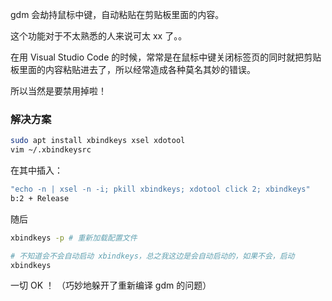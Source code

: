 gdm 会劫持鼠标中键，自动粘贴在剪贴板里面的内容。

这个功能对于不太熟悉的人来说可太 xx 了。。

在用 Visual Studio Code 的时候，常常是在鼠标中键关闭标签页的同时就把剪贴板里面的内容粘贴进去了，所以经常造成各种莫名其妙的错误。

所以当然是要禁用掉啦！

### 解决方案

```bash
sudo apt install xbindkeys xsel xdotool
vim ~/.xbindkeysrc
```

在其中插入：

```bash
"echo -n | xsel -n -i; pkill xbindkeys; xdotool click 2; xbindkeys"
b:2 + Release
```

随后

```bash
xbindkeys -p # 重新加载配置文件

# 不知道会不会自动启动 xbindkeys，总之我这边是会自动启动的，如果不会，启动
xbindkeys
```

一切 OK ！ （巧妙地躲开了重新编译 gdm 的问题）
